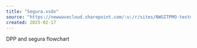 ```yaml
---
title: "Segura.vsdx"
source: "https://newwavecloud.sharepoint.com/:u:/r/sites/NWGITPMO-testmarie/_layouts/15/Doc.aspx?sourcedoc=%7BCEAF1B69-C166-4822-B21F-B676A25B74F4%7D&file=Segura.vsdx&fromShare=true&action=default&mobileredirect=true&CID=3aa5ba9d-e600-48f9-ac92-b1852b9714eb"
created: 2025-02-17
---
```

DPP and segura flowchart